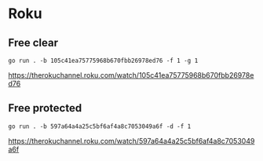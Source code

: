 # Roku

## Free clear

~~~
go run . -b 105c41ea75775968b670fbb26978ed76 -f 1 -g 1
~~~

https://therokuchannel.roku.com/watch/105c41ea75775968b670fbb26978ed76

## Free protected

~~~
go run . -b 597a64a4a25c5bf6af4a8c7053049a6f -d -f 1
~~~

https://therokuchannel.roku.com/watch/597a64a4a25c5bf6af4a8c7053049a6f

